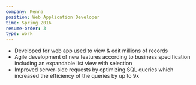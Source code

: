```yaml
---
company: Kenna
position: Web Application Developer
time: Spring 2016
resume-order: 3
type: work
---
```

- Developed for web app used to view & edit millions of records
- Agile development of new features according to business specification including an expandable list view with selection
- Improved server-side requests by optimizing SQL queries which increased the efficiency of the queries by up to 9x